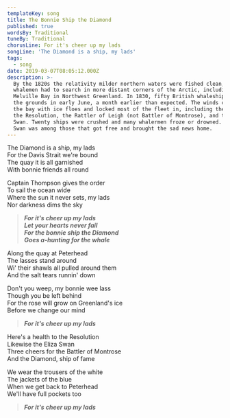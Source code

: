 ```yaml
---
templateKey: song
title: The Bonnie Ship the Diamond
published: true
wordsBy: Traditional
tuneBy: Traditional
chorusLine: For it's cheer up my lads
songLine: 'The Diamond is a ship, my lads'
tags:
  - song
date: 2019-03-07T08:05:12.000Z
description: >-
  By the 1820s the relativity milder northern waters were fished clean, and
  whalemen had to search in more distant corners of the Arctic, including
  Melville Bay in Northwest Greenland. In 1830, fifty British whaleships reached
  the grounds in early June, a month earlier than expected. The winds crowded
  the bay with ice floes and locked most of the fleet in, including the Diamond,
  the Resolution, the Rattler of Leigh (not Battler of Montrose), and the Eliza
  Swan. Twenty ships were crushed and many whalermen froze or drowned. The Eliza
  Swan was among those that got free and brought the sad news home.
---
```

The Diamond is a ship, my lads\
For the Davis Strait we're bound\
The quay it is all garnished\
With bonnie friends all round

Captain Thompson gives the order\
To sail the ocean wide\
Where the sun it never sets, my lads\
Nor darkness dims the sky

> ***For it's cheer up my lads***\
> ***Let your hearts never fail***\
> ***For the bonnie ship the Diamond***\
> ***Goes a-hunting for the whale***

Along the quay at Peterhead\
The lasses stand around\
Wi' their shawls all pulled around them\
And the salt tears runnin' down

Don't you weep, my bonnie wee lass\
Though you be left behind\
For the rose will grow on Greenland's ice\
Before we change our mind

> ***For it's cheer up my lads***

Here's a health to the Resolution\
Likewise the Eliza Swan\
Three cheers for the Battler of Montrose\
And the Diamond, ship of fame

We wear the trousers of the white\
The jackets of the blue\
When we get back to Peterhead\
We'll have full pockets too

> ***For it's cheer up my lads***
